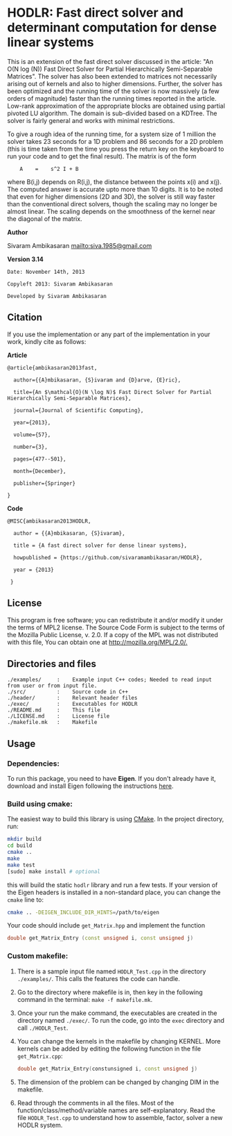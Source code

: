 # HODLR: Fast direct solver and determinant computation for dense linear systems

This is an extension of the fast direct solver discussed in the article: "An
O(N log (N)) Fast Direct Solver for Partial Hierarchically Semi-Separable
Matrices". The solver has also been extended to matrices not necessarily
arising out of kernels and also to higher dimensions. Further, the solver has
been optimized and the running time of the solver is now massively (a few
orders of magnitude) faster than the running times reported in the article.
Low-rank approximation of the appropriate blocks are obtained using partial
pivoted LU algorithm. The domain is sub-divided based on a KDTree. The solver
is fairly general and works with minimal restrictions.

To give a rough idea of the running time, for a system size of 1 million the
solver takes 23 seconds for a 1D problem and 86 seconds for a 2D problem (this
is time taken from the time you press the return key on the keyboard to run
your code and to get the final result). The matrix is of the form

        A    =    s^2 I + B

where B(i,j) depends on R(i,j), the distance between the points x(i) and x(j).
The computed answer is accurate upto more than 10 digits. It is to be noted
that even for higher dimensions (2D and 3D), the solver is still way faster
than the conventional direct solvers, though the scaling may no longer be
almost linear. The scaling depends on the smoothness of the kernel near the
diagonal of the matrix.

**Author**

Sivaram Ambikasaran <mailto:siva.1985@gmail.com>

**Version 3.14**

    Date: November 14th, 2013

    Copyleft 2013: Sivaram Ambikasaran

    Developed by Sivaram Ambikasaran

## Citation

If you use the implementation or any part of the implementation in your work,
kindly cite as follows:

**Article**

    @article{ambikasaran2013fast,

      author={{A}mbikasaran, {S}ivaram and {D}arve, {E}ric},

      title={An $\mathcal{O}(N \log N)$ Fast Direct Solver for Partial Hierarchically Semi-Separable Matrices},

      journal={Journal of Scientific Computing},

      year={2013},

      volume={57},

      number={3},

      pages={477--501},

      month={December},

      publisher={Springer}

    }

**Code**

    @MISC{ambikasaran2013HODLR,

      author = {{A}mbikasaran, {S}ivaram},

      title = {A fast direct solver for dense linear systems},

      howpublished = {https://github.com/sivaramambikasaran/HODLR},

      year = {2013}

     }

## License

This program is free software; you can redistribute it and/or modify it under
the terms of MPL2 license. The Source Code Form is subject to the terms of the
Mozilla Public License, v. 2.0. If a copy of the MPL was not distributed with
this file, You can obtain one at <http://mozilla.org/MPL/2.0/.>

## Directories and files

    ./examples/     :    Example input C++ codes; Needed to read input from user or from input file.
    ./src/          :    Source code in C++
    ./header/       :    Relevant header files
    ./exec/         :    Executables for HODLR
    ./README.md     :    This file
    ./LICENSE.md    :    License file
    ./makefile.mk   :    Makefile

## Usage

### Dependencies:

To run this package, you need to have **Eigen**. If you don't already have it,
download and install Eigen following the instructions
[here](http://eigen.tuxfamily.org/index.php?title=Main_Page).

### Build using cmake:

The easiest way to build this library is using [CMake](http://cmake.org/). In
the project directory, run:

```bash
mkdir build
cd build
cmake ..
make
make test
[sudo] make install # optional
```

this will build the static `hodlr` library and run a few tests. If your version
of the Eigen headers is installed in a non-standard place, you can change the
`cmake` line to:

```bash
cmake .. -DEIGEN_INCLUDE_DIR_HINTS=/path/to/eigen
```

Your code should include `get_Matrix.hpp` and implement the function

```c++
double get_Matrix_Entry (const unsigned i, const unsigned j)
```

### Custom makefile:

1.  There is a sample input file named `HODLR_Test.cpp` in the directory
    `./examples/`. This calls the features the code can handle.

2.  Go to the directory where makefile is in, then key in the following command
    in the terminal: `make -f makefile.mk`.

3.  Once your run the make command, the executables are created in the
    directory named `./exec/`. To run the code, go into the `exec` directory
    and call `./HODLR_Test`.

4.  You can change the kernels in the makefile by changing KERNEL. More kernels
    can be added by editing the following function in the file
    `get_Matrix.cpp`:

    ```c++
    double get_Matrix_Entry(constunsigned i, const unsigned j)
    ```

5.  The dimension of the problem can be changed by changing DIM in the
    makefile.

6.  Read through the comments in all the files. Most of the
    function/class/method/variable names are self-explanatory. Read the file
    `HODLR_Test.cpp` to understand how to assemble, factor, solver a new HODLR
    system.
